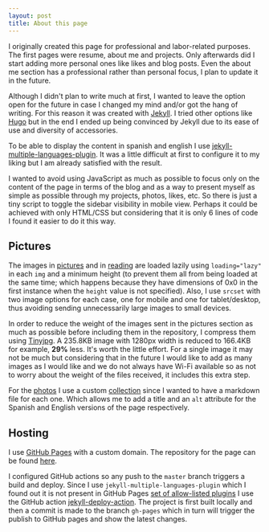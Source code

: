 ```yaml
---
layout: post
title: About this page
---
```


I originally created this page for professional and labor-related purposes. The first pages were resume, about me and projects. Only afterwards did I start adding more personal ones like likes and blog posts. Even the about me section has a professional rather than personal focus, I plan to update it in the future.

Although I didn't plan to write much at first, I wanted to leave the option open for the future in case I changed my mind and/or got the hang of writing. For this reason it was created with [Jekyll](https://jekyllrb.com/). I tried other options like [Hugo](https://gohugo.io/) but in the end I ended up being convinced by Jekyll due to its ease of use and diversity of accessories.

To be able to display the content in spanish and english I use [jekyll-multiple-languages-plugin](https://github.com/kurtsson/jekyll-multiple-languages-plugin). It was a little difficult at first to configure it to my liking but I am already satisfied with the result.

I wanted to avoid using JavaScript as much as possible to focus only on the content of the page in terms of the blog and as a way to present myself as simple as possible through my projects, photos, likes, etc. So there is just a tiny script to toggle the sidebar visibility in mobile view. Perhaps it could be achieved with only HTML/CSS but considering that it is only 6 lines of code I found it easier to do it this way.

## Pictures

The images in [pictures](/pictures) and in [reading](/reading) are loaded lazily using `loading="lazy"` in each `img` and a minimum height (to prevent them all from being loaded at the same time; which happens because they have dimensions of 0x0 in the first instance when the `height` value is not specified). Also, I use `srcset` with two image options for each case, one for mobile and one for tablet/desktop, thus avoiding sending unnecessarily large images to small devices.

In order to reduce the weight of the images sent in the pictures section as much as possible before including them in the repository, I compress them using [Tinyjpg](https://tinyjpg.com/). A 235.8KB image with 1280px width is reduced to 166.4KB for example, **29%** less. It's worth the little effort. For a single image it may not be much but considering that in the future I would like to add as many images as I would like and we do not always have Wi-Fi available so as not to worry about the weight of the files received, it includes this extra step.

For the [photos](/es/photos) I use a custom [collection](https://jekyllrb.com/docs/collections/) since I wanted to have a markdown file for each one. Which allows me to add a title and an `alt` attribute for the Spanish and English versions of the page respectively.

## Hosting

I use [GitHub Pages](https://pages.github.com/) with a custom domain. The repository for the page can be found [here](https://github.com/luz-ojeda/luz-ojeda.github.io).

I configured GitHub actions so any push to the `master` branch triggers a build and deploy. Since I use `jekyll-multiple-languages-plugin` which I found out it is not present in GitHub Pages [set of allow-listed plugins](https://pages.github.com/versions/) I use the GitHub action [jekyll-deploy-action](https://github.com/jeffreytse/jekyll-deploy-action). The project is first built locally and then a commit is made to the branch `gh-pages` which in turn will trigger the publish to GitHub pages and show the latest changes.
